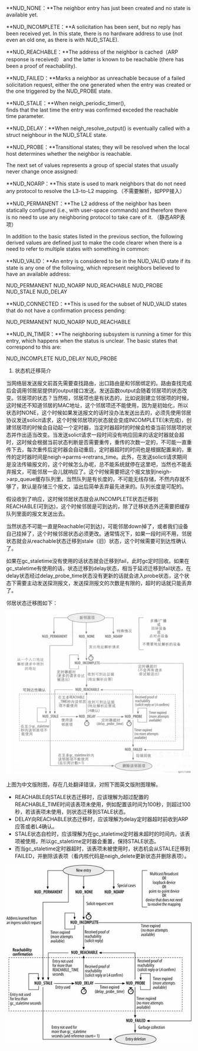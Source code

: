 


**NUD\_NONE：**The neighbor entry has just been created and no state is available yet.

**NUD\_INCOMPLETE：**A solicitation has been sent, but no reply has been received yet. In this state, there is no hardware address to use (not even an old one, as there is with NUD\_STALE).

**NUD\_REACHABLE：**The address of the neighbor is cached（ARP response is received） and the latter is known to be reachable (there has been a proof of reachability).

**NUD\_FAILED：**Marks a neighbor as unreachable because of a failed solicitation request, either the one generated when the entry was created or the one triggered by the NUD\_PROBE state.

**NUD\_STALE：**When neigh\_periodic\_timer(), finds that the last time the entry was confirmed exceded the reachable time parameter.

**NUD\_DELAY：**When neigh\_resolve\_output() is eventually called with a struct neighbour in the NUD\_STALE state.

**NUD\_PROBE：**Transitional states; they will be resolved when the local host determines whether the neighbor is reachable.

The next set of values represents a group of special states that usually never change once assigned:

**NUD\_NOARP：**This state is used to mark neighbors that do not need any protocol to resolve the L3-to-L2 mapping.（不需要解析，如PPP接入）

**NUD\_PERMANENT：**The L2 address of the neighbor has been statically configured (i.e., with user-space commands) and therefore there is no need to use any neighboring protocol to take care of it. （静态ARP表项）


In addition to the basic states listed in the previous section, the following derived values are defined just to make the code clearer when there is a need to refer to multiple states with something in common:


**NUD\_VALID：**An entry is considered to be in the NUD\_VALID state if its state is any one of the following, which represent neighbors believed to have an available address:

  NUD\_PERMANENT
  NUD\_NOARP
  NUD\_REACHABLE
  NUD\_PROBE
  NUD\_STALE
  NUD\_DELAY

  


**NUD\_CONNECTED：**This is used for the subset of NUD\_VALID states that do not have a confirmation process pending:

  NUD\_PERMANENT
  NUD\_NOARP
  NUD\_REACHABLE




**NUD\_IN\_TIMER：**The neighboring subsystem is running a timer for this entry, which happens when the status is unclear. The basic states that correspond to this are:

  NUD\_INCOMPLETE
  NUD\_DELAY
  NUD\_PROBE




1. 状态机迁移简介

当网络层发送报文前首先需要查找路由，出口路由是和邻居绑定的。路由查找完成后会调用邻居层提供的output接口发送。发送函数output会随着邻居项的状态改变。邻居项的状态？当然啦，邻居项也是有状态的，比如说刚建立邻居项的时候，这时候还不知道邻居的MAC地址，这个邻居项还不能使用，因为是初始化，所以状态时NONE，这个时候如果发送报文的话时没办法发送出去的，必须先使用邻居协议发送solicit请求，这个时候邻居项的状态就会变成INCOMPLETE(未完成)，创建邻居项的时候会自动起一个定时器，当定时器超时的时候会检查当前邻居项的状态并作出适当改变。当发送solict请求一段时间没有响应回来的话定时器就会超时，这时候会根据当前状态判断是否需要重传，重传的次数一定的，不可能一直重传下去，每次重传后定时器会自动重启，定时器超时的时间也是根据配置来的，重传的定时器时间是neigh->parms->retrans\_time。此外，在发送solicti请求期间是没法传输报文的，这个时候怎么办呢，总不能系统就停在这里吧，当然也不能丢弃报文，可能邻居一会儿就响应了。这个时候需要把这个报文放到neigh->arp\_queue缓存队列里，当然队列是有长度的，不可能无线存储，不然内存就不够了，默认是存储三个报文，溢出后简单丢弃最先进来的。队列长度是可配的。

假设收到了响应，这时候邻居状态就会从INCOMPLETE状态迁移到REACHABLE(可到达)，这个时候邻居是可到达的，除了迁移状态外还需要把缓存队列里面的报文发送出去。

当然状态不可能一直是Reachable(可到达)，可能邻居down掉了，或者我们设备自己挂掉了，这个时候邻居状态必须更改。通常情况下，如果一段时间不用，邻居状态就会从reachable状态迁移到stale（旧）状态，这个时候需要可到达性确认了。

如果在gc\_staletime没有使用的话状态就会迁移到fail，此时gc定时回收。如果在gc\_staletime有使用的话，状态迁移到delay状态，相当于延迟迁移到fail状态，在delay状态经过delay\_probe\_time状态没有更新的话就会进入probe状态，这个状态下需要主动发送探测报文，发送探测报文的次数是有限的，超时的话就只能丢弃了。

邻居状态迁移图如下：

![800](images/Pasted%20image%2020221201232325.png)

上图为中文版附图，存在几处翻译错误，对照下图英文版附图理解。

- REACHABLE向STALE状态迁移时，应该理解为超过配置的REACHABLE\_TIME时间该表项未使用，例如配置该时间为100秒，则超过100秒，若该表项未使用，则状态迁移到STALE状态。
- DELAY向REACHABLE状态迁移时，应该理解为delay定时器超时前收到ARP应答或者L4确认。
- STALE状态自检时，应该理解为在gc\_staletime定时器未超时的时间内，该表项被使用，所以gc\_staletime定时器会重置，保持STALE状态。
- 而当gc\_staletime定时器超时，该表项未被使用时，状态机会从STALE迁移到FAILED，并删除该表项（看内核代码是neigh\_delete更新状态并删除表项）。



![](images/Pasted%20image%2020221201232331.png)














